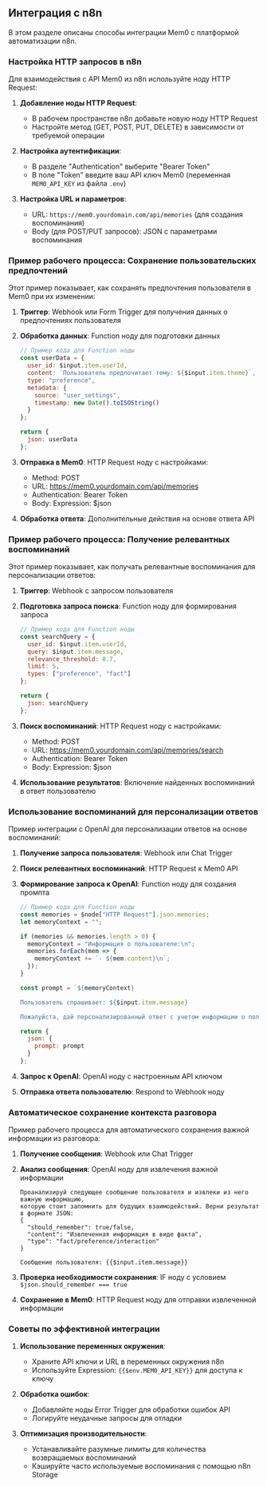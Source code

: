 ## Интеграция с n8n

В этом разделе описаны способы интеграции Mem0 с платформой автоматизации n8n.

### Настройка HTTP запросов в n8n

Для взаимодействия с API Mem0 из n8n используйте ноду HTTP Request:

1. **Добавление ноды HTTP Request**:
   - В рабочем пространстве n8n добавьте новую ноду HTTP Request
   - Настройте метод (GET, POST, PUT, DELETE) в зависимости от требуемой операции

2. **Настройка аутентификации**:
   - В разделе "Authentication" выберите "Bearer Token"
   - В поле "Token" введите ваш API ключ Mem0 (переменная `MEM0_API_KEY` из файла `.env`)

3. **Настройка URL и параметров**:
   - URL: `https://mem0.yourdomain.com/api/memories` (для создания воспоминания)
   - Body (для POST/PUT запросов): JSON с параметрами воспоминания

### Пример рабочего процесса: Сохранение пользовательских предпочтений

Этот пример показывает, как сохранять предпочтения пользователя в Mem0 при их изменении:

1. **Триггер**: Webhook или Form Trigger для получения данных о предпочтениях пользователя

2. **Обработка данных**: Function ноду для подготовки данных
   ```javascript
   // Пример кода для Function ноды
   const userData = {
     user_id: $input.item.userId,
     content: `Пользователь предпочитает тему: ${$input.item.theme}`,
     type: "preference",
     metadata: {
       source: "user_settings",
       timestamp: new Date().toISOString()
     }
   };
   
   return {
     json: userData
   };
   ```

3. **Отправка в Mem0**: HTTP Request ноду с настройками:
   - Method: POST
   - URL: https://mem0.yourdomain.com/api/memories
   - Authentication: Bearer Token
   - Body: Expression: $json

4. **Обработка ответа**: Дополнительные действия на основе ответа API

### Пример рабочего процесса: Получение релевантных воспоминаний

Этот пример показывает, как получать релевантные воспоминания для персонализации ответов:

1. **Триггер**: Webhook с запросом пользователя

2. **Подготовка запроса поиска**: Function ноду для формирования запроса
   ```javascript
   // Пример кода для Function ноды
   const searchQuery = {
     user_id: $input.item.userId,
     query: $input.item.message,
     relevance_threshold: 0.7,
     limit: 5,
     types: ["preference", "fact"]
   };
   
   return {
     json: searchQuery
   };
   ```

3. **Поиск воспоминаний**: HTTP Request ноду с настройками:
   - Method: POST
   - URL: https://mem0.yourdomain.com/api/memories/search
   - Authentication: Bearer Token
   - Body: Expression: $json

4. **Использование результатов**: Включение найденных воспоминаний в ответ пользователю

### Использование воспоминаний для персонализации ответов

Пример интеграции с OpenAI для персонализации ответов на основе воспоминаний:

1. **Получение запроса пользователя**: Webhook или Chat Trigger

2. **Поиск релевантных воспоминаний**: HTTP Request к Mem0 API

3. **Формирование запроса к OpenAI**: Function ноду для создания промпта
   ```javascript
   // Пример кода для Function ноды
   const memories = $node["HTTP Request"].json.memories;
   let memoryContext = "";
   
   if (memories && memories.length > 0) {
     memoryContext = "Информация о пользователе:\n";
     memories.forEach(mem => {
       memoryContext += `- ${mem.content}\n`;
     });
   }
   
   const prompt = `${memoryContext}
   
   Пользователь спрашивает: ${$input.item.message}
   
   Пожалуйста, дай персонализированный ответ с учетом информации о пользователе.`;
   
   return {
     json: {
       prompt: prompt
     }
   };
   ```

4. **Запрос к OpenAI**: OpenAI ноду с настроенным API ключом

5. **Отправка ответа пользователю**: Respond to Webhook ноду

### Автоматическое сохранение контекста разговора

Пример рабочего процесса для автоматического сохранения важной информации из разговора:

1. **Получение сообщения**: Webhook или Chat Trigger

2. **Анализ сообщения**: OpenAI ноду для извлечения важной информации
   ```
   Проанализируй следующее сообщение пользователя и извлеки из него важную информацию, 
   которую стоит запомнить для будущих взаимодействий. Верни результат в формате JSON:
   {
     "should_remember": true/false,
     "content": "Извлеченная информация в виде факта",
     "type": "fact/preference/interaction"
   }
   
   Сообщение пользователя: {{$input.item.message}}
   ```

3. **Проверка необходимости сохранения**: IF ноду с условием `$json.should_remember === true`

4. **Сохранение в Mem0**: HTTP Request ноду для отправки извлеченной информации

### Советы по эффективной интеграции

1. **Использование переменных окружения**:
   - Храните API ключи и URL в переменных окружения n8n
   - Используйте Expression: `{{$env.MEM0_API_KEY}}` для доступа к ключу

2. **Обработка ошибок**:
   - Добавляйте ноды Error Trigger для обработки ошибок API
   - Логируйте неудачные запросы для отладки

3. **Оптимизация производительности**:
   - Устанавливайте разумные лимиты для количества возвращаемых воспоминаний
   - Кэшируйте часто используемые воспоминания с помощью n8n Storage
